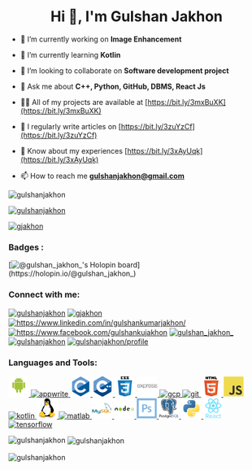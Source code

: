 <h1 align="center">Hi 👋, I'm Gulshan Jakhon</h1>
<!-- <h3 align="center">Frontend developer💻</h3> -->


- 🔭 I’m currently working on **Image Enhancement**

- 🌱 I’m currently learning **Kotlin**

- 👯 I’m looking to collaborate on **Software development project**

- 💬 Ask me about **C++, Python, GitHub, DBMS, React Js**

- 👨‍💻 All of my projects are available at [https://bit.ly/3mxBuXK](https://bit.ly/3mxBuXK)

- 📝 I regularly write articles on [https://bit.ly/3zuYzCf](https://bit.ly/3zuYzCf)

- 📄 Know about my experiences [https://bit.ly/3xAyUqk](https://bit.ly/3xAyUqk)

- 📫 How to reach me **gulshanjakhon@gmail.com**

<p align="left"> <img src="https://komarev.com/ghpvc/?username=gulshanjakhon&label=Profile%20views&color=0e75b6&style=flat" alt="gulshanjakhon" /> </p>

<p align="left"> <a href="https://github.com/ryo-ma/github-profile-trophy"><img src="https://github-profile-trophy.vercel.app/?username=gulshanjakhon" alt="gulshanjakhon" /></a> </p>

<p align="left"> <a href="https://twitter.com/gjakhon" target="blank"><img src="https://img.shields.io/twitter/follow/gjakhon?logo=twitter&style=for-the-badge" alt="gjakhon" /></a> </p>

<h3 align="left">Badges :</h3>

[![@gulshan_jakhon_'s Holopin board](https://holopin.io/api/user/board?user=gulshan_jakhon_)](https://holopin.io/@gulshan_jakhon_)

<h3 align="left">Connect with me:</h3>
<p align="left">
<a href="https://dev.to/gulshanjakhon" target="blank"><img align="center" src="https://raw.githubusercontent.com/rahuldkjain/github-profile-readme-generator/master/src/images/icons/Social/devto.svg" alt="gulshanjakhon" height="30" width="40" /></a>
<a href="https://twitter.com/gjakhon" target="blank"><img align="center" src="https://raw.githubusercontent.com/rahuldkjain/github-profile-readme-generator/master/src/images/icons/Social/twitter.svg" alt="gjakhon" height="30" width="40" /></a>
<a href="https://linkedin.com/in/https://www.linkedin.com/in/gulshankumarjakhon/" target="blank"><img align="center" src="https://raw.githubusercontent.com/rahuldkjain/github-profile-readme-generator/master/src/images/icons/Social/linked-in-alt.svg" alt="https://www.linkedin.com/in/gulshankumarjakhon/" height="30" width="40" /></a>
<a href="https://fb.com/https://www.facebook.com/gulshankujakhon" target="blank"><img align="center" src="https://raw.githubusercontent.com/rahuldkjain/github-profile-readme-generator/master/src/images/icons/Social/facebook.svg" alt="https://www.facebook.com/gulshankujakhon" height="30" width="40" /></a>
<a href="https://instagram.com/gulshan_jakhon_" target="blank"><img align="center" src="https://raw.githubusercontent.com/rahuldkjain/github-profile-readme-generator/master/src/images/icons/Social/instagram.svg" alt="gulshan_jakhon_" height="30" width="40" /></a>
<a href="https://www.hackerrank.com/gulshanjakhon" target="blank"><img align="center" src="https://raw.githubusercontent.com/rahuldkjain/github-profile-readme-generator/master/src/images/icons/Social/hackerrank.svg" alt="gulshanjakhon" height="30" width="40" /></a>
<a href="https://auth.geeksforgeeks.org/user/gulshanjakhon/profile" target="blank"><img align="center" src="https://raw.githubusercontent.com/rahuldkjain/github-profile-readme-generator/master/src/images/icons/Social/geeks-for-geeks.svg" alt="gulshanjakhon/profile" height="30" width="40" /></a>
</p>

<h3 align="left">Languages and Tools:</h3>
<p align="left"> <a href="https://developer.android.com" target="_blank" rel="noreferrer"> <img src="https://raw.githubusercontent.com/devicons/devicon/master/icons/android/android-original-wordmark.svg" alt="android" width="40" height="40"/> </a> <a href="https://appwrite.io" target="_blank" rel="noreferrer"> <img src="https://www.vectorlogo.zone/logos/appwriteio/appwriteio-icon.svg" alt="appwrite" width="40" height="40"/> </a> <a href="https://www.cprogramming.com/" target="_blank" rel="noreferrer"> <img src="https://raw.githubusercontent.com/devicons/devicon/master/icons/c/c-original.svg" alt="c" width="40" height="40"/> </a> <a href="https://www.w3schools.com/cpp/" target="_blank" rel="noreferrer"> <img src="https://raw.githubusercontent.com/devicons/devicon/master/icons/cplusplus/cplusplus-original.svg" alt="cplusplus" width="40" height="40"/> </a> <a href="https://www.w3schools.com/css/" target="_blank" rel="noreferrer"> <img src="https://raw.githubusercontent.com/devicons/devicon/master/icons/css3/css3-original-wordmark.svg" alt="css3" width="40" height="40"/> </a> <a href="https://expressjs.com" target="_blank" rel="noreferrer"> <img src="https://raw.githubusercontent.com/devicons/devicon/master/icons/express/express-original-wordmark.svg" alt="express" width="40" height="40"/> </a> <a href="https://cloud.google.com" target="_blank" rel="noreferrer"> <img src="https://www.vectorlogo.zone/logos/google_cloud/google_cloud-icon.svg" alt="gcp" width="40" height="40"/> </a> <a href="https://git-scm.com/" target="_blank" rel="noreferrer"> <img src="https://www.vectorlogo.zone/logos/git-scm/git-scm-icon.svg" alt="git" width="40" height="40"/> </a> <a href="https://www.w3.org/html/" target="_blank" rel="noreferrer"> <img src="https://raw.githubusercontent.com/devicons/devicon/master/icons/html5/html5-original-wordmark.svg" alt="html5" width="40" height="40"/> </a> <a href="https://developer.mozilla.org/en-US/docs/Web/JavaScript" target="_blank" rel="noreferrer"> <img src="https://raw.githubusercontent.com/devicons/devicon/master/icons/javascript/javascript-original.svg" alt="javascript" width="40" height="40"/> </a> <a href="https://kotlinlang.org" target="_blank" rel="noreferrer"> <img src="https://www.vectorlogo.zone/logos/kotlinlang/kotlinlang-icon.svg" alt="kotlin" width="40" height="40"/> </a> <a href="https://www.linux.org/" target="_blank" rel="noreferrer"> <img src="https://raw.githubusercontent.com/devicons/devicon/master/icons/linux/linux-original.svg" alt="linux" width="40" height="40"/> </a> <a href="https://www.mathworks.com/" target="_blank" rel="noreferrer"> <img src="https://upload.wikimedia.org/wikipedia/commons/2/21/Matlab_Logo.png" alt="matlab" width="40" height="40"/> </a> <a href="https://www.mysql.com/" target="_blank" rel="noreferrer"> <img src="https://raw.githubusercontent.com/devicons/devicon/master/icons/mysql/mysql-original-wordmark.svg" alt="mysql" width="40" height="40"/> </a> <a href="https://nodejs.org" target="_blank" rel="noreferrer"> <img src="https://raw.githubusercontent.com/devicons/devicon/master/icons/nodejs/nodejs-original-wordmark.svg" alt="nodejs" width="40" height="40"/> </a> <a href="https://www.photoshop.com/en" target="_blank" rel="noreferrer"> <img src="https://raw.githubusercontent.com/devicons/devicon/master/icons/photoshop/photoshop-line.svg" alt="photoshop" width="40" height="40"/> </a> <a href="https://www.postgresql.org" target="_blank" rel="noreferrer"> <img src="https://raw.githubusercontent.com/devicons/devicon/master/icons/postgresql/postgresql-original-wordmark.svg" alt="postgresql" width="40" height="40"/> </a> <a href="https://www.python.org" target="_blank" rel="noreferrer"> <img src="https://raw.githubusercontent.com/devicons/devicon/master/icons/python/python-original.svg" alt="python" width="40" height="40"/> </a> <a href="https://reactjs.org/" target="_blank" rel="noreferrer"> <img src="https://raw.githubusercontent.com/devicons/devicon/master/icons/react/react-original-wordmark.svg" alt="react" width="40" height="40"/> </a> <a href="https://www.tensorflow.org" target="_blank" rel="noreferrer"> <img src="https://www.vectorlogo.zone/logos/tensorflow/tensorflow-icon.svg" alt="tensorflow" width="40" height="40"/> </a> </p>

<p><img align="left" src="https://github-readme-stats.vercel.app/api/top-langs?username=gulshanjakhon&show_icons=true&locale=en&layout=compact" alt="gulshanjakhon" /></p>

<p>&nbsp;<img align="center" src="https://github-readme-stats.vercel.app/api?username=gulshanjakhon&show_icons=true&locale=en" alt="gulshanjakhon" /></p>

<p><img align="center" src="https://github-readme-streak-stats.herokuapp.com/?user=gulshanjakhon&" alt="gulshanjakhon" /></p>
